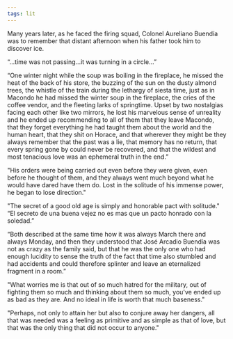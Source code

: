 ```yaml
---
tags: lit
---
```


Many years later, as he faced the firing squad, Colonel Aureliano Buendía was to remember that distant afternoon when his father took him to discover ice.

“...time was not passing...it was turning in a circle...”

“One winter night while the soup was boiling in the fireplace, he missed the heat of the back of his store, the buzzing of the sun on the dusty almond trees, the whistle of the train during the lethargy of siesta time, just as in Macondo he had missed the winter soup in the fireplace, the cries of the coffee vendor, and the fleeting larks of springtime. Upset by two nostalgias facing each other like two mirrors, he lost his marvelous sense of unreality and he ended up recommending to all of them that they leave Macondo, that they forget everything he had taught them about the world and the human heart, that they shit on Horace, and that wherever they might be they always remember that the past was a lie, that memory has no return, that every spring gone by could never be recovered, and that the wildest and most tenacious love was an ephemeral truth in the end.”

"His orders were being carried out even before they were given, even before he thought of them, and they always went much beyond what he would have dared have them do. Lost in the solitude of his immense power, he began to lose direction."

"The secret of a good old age is simply and honorable pact with solitude."
“El secreto de una buena vejez no es mas que un pacto honrado con la soledad.”

“Both described at the same time how it was always March there and always Monday, and then they understood that José Arcadio Buendía was not as crazy as the family said, but that he was the only one who had enough lucidity to sense the truth of the fact that time also stumbled and had accidents and could therefore splinter and leave an eternalized fragment in a room.”

"What worries me is that out of so much hatred for the military, out of fighting them so much and thinking about them so much, you've ended up as bad as they are. And no ideal in life is worth that much baseness."

"Perhaps, not only to attain her but also to conjure away her dangers, all that was needed was a feeling as primitive and as simple as that of love, but that was the only thing that did not occur to anyone."
